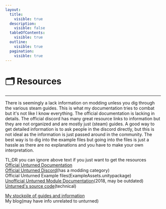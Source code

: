 ```yaml
---
layout:
  title:
    visible: true
  description:
    visible: false
  tableOfContents:
    visible: true
  outline:
    visible: true
  pagination:
    visible: true
---
```


# 🗂️ Resources

***

There is seemingly a lack information on modding unless you dig through the various steam guides. This is what my documentation tries to combat but it's not like I know everything. The official documentation is lacking in details. The official discord has many great resource links to information but they are not organized and are mostly just (steam) guides. A good way to get detailed information is to ask people in the discord directly, but this is not ideal as the information is just passed around in the community. The best way is to dig into the example files but going into the files is just a hassle as there are no explanations and you have to make your own interpretation.

TL;DR you can ignore above text if you just want to get the resources\
[Official Unturned Documentation](https://docs.smartlydressedgames.com/en/stable/)\
[Official Unturned Discord](https://discord.gg/unturned)(has a modding category)\
Official Unturned Example files(ExampleAssets.unitypackage)\
[Unofficial Unturned Module Documentation](https://unturneddocs.github.io/UnturnedDocs/#/)(2018, may be outdated)\
[Unturned's source code](https://github.com/Unturned-Datamining/Unturned-Datamining)(technical)

[My stockpile of guides and information](https://unturned-random-info.vercel.app/)\
My blog(may have info unrelated to unturned)
